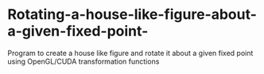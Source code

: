 # Rotating-a-house-like-figure-about-a-given-fixed-point-
Program to create a house like figure and rotate it about a given fixed point using OpenGL/CUDA transformation functions
